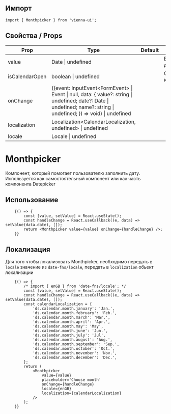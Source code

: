 

## Импорт

```
import { Monthpicker } from 'vienna-ui';
```

## Свойства / Props

| Prop | Type | Default | Description |
| --- | --- | --- | --- |
| value | Date \| undefined |  | Выбранная дата |
| isCalendarOpen | boolean \| undefined |  | Отображение календаря |
| onChange | ((event: InputEvent<FormEvent<HTMLInputElement>> \| Event \| null, data: { value?: string \| undefined; date?: Date \| undefined; name?: string \| undefined; }) => void)  \| undefined |  |
| localization | Localization<CalendarLocalization, undefined> \| undefined |
| locale | Locale \| undefined |


# Monthpicker

Компонент, который помогает пользователю заполнить дату. Используется как самостоятельный компонент или как часть компонента Datepicker

## Использование

```
    {() => {
        const [value, setValue] = React.useState();
        const handleChange = React.useCallback((e, data) => setValue(data.date), []);
        return <Monthpicker value={value} onChange={handleChange} />;
    }}
```

## Локализация

Для того чтобы локализовать Monthpicker, необходимо передать в `locale` значение из `date-fns/locale`, передать в `localization` обьект локализации

```
    {() => {
        /* import { enGB } from 'date-fns/locale'; */
        const [value, setValue] = React.useState();
        const handleChange = React.useCallback((e, data) => setValue(data.date), []);
        const calendarLocalization = {
            'ds.calendar.month.january': 'Jan.',
            'ds.calendar.month.february': 'Feb.',
            'ds.calendar.month.march': 'Mar.',
            'ds.calendar.month.april': 'Apr.',
            'ds.calendar.month.may': 'May',
            'ds.calendar.month.june': 'Jun.',
            'ds.calendar.month.july': 'Jul',
            'ds.calendar.month.august': 'Aug.',
            'ds.calendar.month.september': 'Sep.',
            'ds.calendar.month.october': 'Oct.',
            'ds.calendar.month.november': 'Nov.',
            'ds.calendar.month.december': 'Dec.',
        };
        return (
            <Monthpicker
                value={value}
                placeholder='Choose month'
                onChange={handleChange}
                locale={enGB}
                localization={calendarLocalization}
            />
        );
    }}
```
